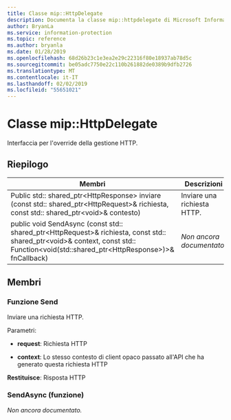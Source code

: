 ```yaml
---
title: Classe mip::HttpDelegate
description: Documenta la classe mip::httpdelegate di Microsoft Information Protection (MIP) SDK.
author: BryanLa
ms.service: information-protection
ms.topic: reference
ms.author: bryanla
ms.date: 01/28/2019
ms.openlocfilehash: 68d26b23c1e3ea2e29c22316f80e18937ab78d5c
ms.sourcegitcommit: be05adc7750e22c110b261882de0389b9dfb2726
ms.translationtype: MT
ms.contentlocale: it-IT
ms.lasthandoff: 02/02/2019
ms.locfileid: "55651021"
---
```

# <a name="class-miphttpdelegate"></a>Classe mip::HttpDelegate 
Interfaccia per l'override della gestione HTTP.
  
## <a name="summary"></a>Riepilogo
 Membri                        | Descrizioni                                
--------------------------------|---------------------------------------------
Public std:: shared_ptr\<HttpResponse\> inviare (const std:: shared_ptr\<HttpRequest\>& richiesta, const std:: shared_ptr\<void\>& contesto)  |  Inviare una richiesta HTTP.
public void SendAsync (const std:: shared_ptr\<HttpRequest\>& richiesta, const std:: shared_ptr\<void\>& context, const std:: Function\<void(std::shared_ptr\<HttpResponse\>)\>& fnCallback)  | _Non ancora documentato._
  
## <a name="members"></a>Membri
  
### <a name="send-function"></a>Funzione Send
Inviare una richiesta HTTP.

Parametri:  
* **request**: Richiesta HTTP 


* **context**: Lo stesso contesto di client opaco passato all'API che ha generato questa richiesta HTTP



  
**Restituisce**: Risposta HTTP
  
### <a name="sendasync-function"></a>SendAsync (funzione)
_Non ancora documentato._
